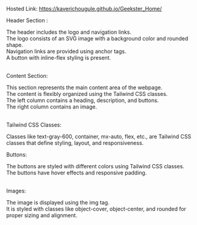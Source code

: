 Hosted Link: https://kaverichougule.github.io/Geekster_Home/

Header Section : <br>

The header includes the logo and navigation links. <br>
The logo consists of an SVG image with a background color and rounded shape. <br>
Navigation links are provided using anchor tags. <br>
A button with inline-flex styling is present. <br><br>

Content Section: <br>

This section represents the main content area of the webpage. <br>
The content is flexibly organized using the Tailwind CSS classes. <br>
The left column contains a heading, description, and buttons. <br>
The right column contains an image. <br><br>

Tailwind CSS Classes: <br>

Classes like text-gray-600, container, mx-auto, flex, etc., are Tailwind CSS classes that define styling, layout, and responsiveness. <br>

Buttons: <br>

The buttons are styled with different colors using Tailwind CSS classes. <br>
The buttons have hover effects and responsive padding. <br><br>

Images: <br>

The image is displayed using the img tag. <br>
It is styled with classes like object-cover, object-center, and rounded for proper sizing and alignment. <br>
